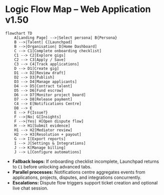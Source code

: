 # Logic Flow Map – Web Application v1.50

```mermaid
flowchart TD
    A[Landing Page] -->|Select persona| B{Persona}
    B -->|Talent| C[Launchpad]
    B -->|Organisation| D[Home Dashboard]
    C --> C1[Complete onboarding checklist]
    C1 --> C2[Explore gigs]
    C2 --> C3[Apply / Save]
    C3 --> C4[Track applications]
    D --> D1[Create gig]
    D1 --> D2[Review draft]
    D2 --> D3[Publish]
    D3 --> D4[Manage applicants]
    D4 --> D5[Contract talent]
    D5 --> D6[Fund escrow]
    D6 --> D7[Monitor project board]
    D7 --> D8[Release payment]
    C4 --> E[Notifications Centre]
    D8 --> E
    E --> F{Issue?}
    F -->|No| G[Insights]
    F -->|Yes| H[Open dispute flow]
    H --> H1[Submit evidence]
    H1 --> H2[Mediator review]
    H2 --> H3[Resolution + payout]
    G --> I[Export reports]
    I --> J[Settings & Integrations]
    J --> K[Manage billing]
    J --> L[Configure automations]
```

- **Fallback loops:** If onboarding checklist incomplete, Launchpad returns to `C1` before unlocking advanced tabs.
- **Parallel processes:** Notifications centre aggregates events from applications, projects, disputes, and integrations concurrently.
- **Escalations:** Dispute flow triggers support ticket creation and optional live chat session.
